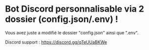 # Bot Discord personnalisable via 2 dossier (config.json/.env) !

Vous avez juste a modifié le dossier "config.json" ainsi que ".env".

Discord support : https://discord.gg/qTeUUaBKWe
